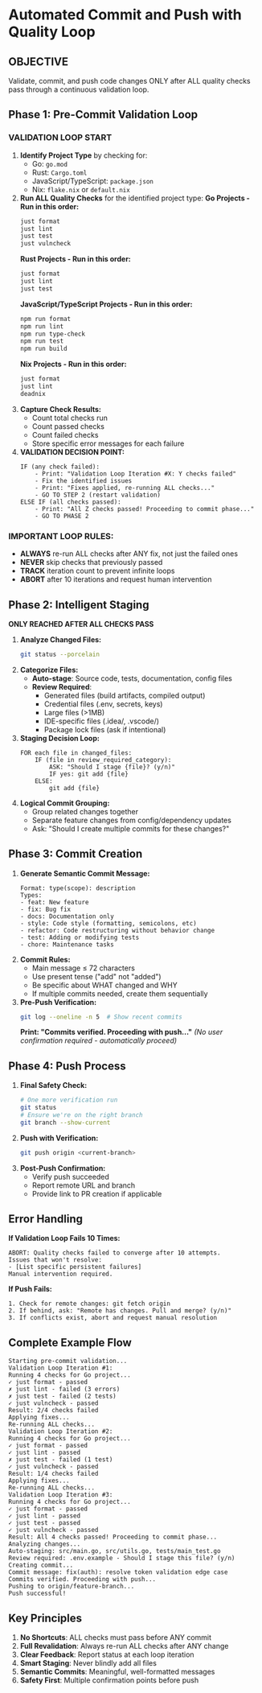 # Automated Commit and Push with Quality Loop
## OBJECTIVE
Validate, commit, and push code changes ONLY after ALL quality checks pass through a continuous validation loop.
## Phase 1: Pre-Commit Validation Loop
### VALIDATION LOOP START
1. **Identify Project Type** by checking for:
   - Go: `go.mod`
   - Rust: `Cargo.toml`
   - JavaScript/TypeScript: `package.json`
   - Nix: `flake.nix` or `default.nix`
2. **Run ALL Quality Checks** for the identified project type:
   **Go Projects - Run in this order:**
   ```bash
   just format
   just lint
   just test
   just vulncheck
   ```
   **Rust Projects - Run in this order:**
   ```bash
   just format
   just lint
   just test
   ```
   **JavaScript/TypeScript Projects - Run in this order:**
   ```bash
   npm run format
   npm run lint
   npm run type-check
   npm run test
   npm run build
   ```
   **Nix Projects - Run in this order:**
   ```bash
   just format
   just lint
   deadnix
   ```
3. **Capture Check Results:**
   - Count total checks run
   - Count passed checks
   - Count failed checks
   - Store specific error messages for each failure
4. **VALIDATION DECISION POINT:**
   ```
   IF (any check failed):
       - Print: "Validation Loop Iteration #X: Y checks failed"
       - Fix the identified issues
       - Print: "Fixes applied, re-running ALL checks..."
       - GO TO STEP 2 (restart validation)
   ELSE IF (all checks passed):
       - Print: "All Z checks passed! Proceeding to commit phase..."
       - GO TO PHASE 2
   ```
### IMPORTANT LOOP RULES:
- **ALWAYS** re-run ALL checks after ANY fix, not just the failed ones
- **NEVER** skip checks that previously passed
- **TRACK** iteration count to prevent infinite loops
- **ABORT** after 10 iterations and request human intervention
## Phase 2: Intelligent Staging
**ONLY REACHED AFTER ALL CHECKS PASS**
1. **Analyze Changed Files:**
   ```bash
   git status --porcelain
   ```
2. **Categorize Files:**
   - **Auto-stage**: Source code, tests, documentation, config files
   - **Review Required**:
     * Generated files (build artifacts, compiled output)
     * Credential files (.env, secrets, keys)
     * Large files (>1MB)
     * IDE-specific files (.idea/, .vscode/)
     * Package lock files (ask if intentional)
3. **Staging Decision Loop:**
   ```
   FOR each file in changed_files:
       IF (file in review_required_category):
           ASK: "Should I stage {file}? (y/n)"
           IF yes: git add {file}
       ELSE:
           git add {file}
   ```
4. **Logical Commit Grouping:**
   - Group related changes together
   - Separate feature changes from config/dependency updates
   - Ask: "Should I create multiple commits for these changes?"
## Phase 3: Commit Creation
1. **Generate Semantic Commit Message:**
   ```
   Format: type(scope): description
   Types:
   - feat: New feature
   - fix: Bug fix
   - docs: Documentation only
   - style: Code style (formatting, semicolons, etc)
   - refactor: Code restructuring without behavior change
   - test: Adding or modifying tests
   - chore: Maintenance tasks
   ```
2. **Commit Rules:**
   - Main message ≤ 72 characters
   - Use present tense ("add" not "added")
   - Be specific about WHAT changed and WHY
   - If multiple commits needed, create them sequentially
3. **Pre-Push Verification:**
   ```bash
   git log --oneline -n 5  # Show recent commits
   ```
   **Print: "Commits verified. Proceeding with push..."**
   *(No user confirmation required - automatically proceed)*
## Phase 4: Push Process
1. **Final Safety Check:**
   ```bash
   # One more verification run
   git status
   # Ensure we're on the right branch
   git branch --show-current
   ```
2. **Push with Verification:**
   ```bash
   git push origin <current-branch>
   ```
3. **Post-Push Confirmation:**
   - Verify push succeeded
   - Report remote URL and branch
   - Provide link to PR creation if applicable
## Error Handling
**If Validation Loop Fails 10 Times:**
```
ABORT: Quality checks failed to converge after 10 attempts.
Issues that won't resolve:
- [List specific persistent failures]
Manual intervention required.
```
**If Push Fails:**
```
1. Check for remote changes: git fetch origin
2. If behind, ask: "Remote has changes. Pull and merge? (y/n)"
3. If conflicts exist, abort and request manual resolution
```
## Complete Example Flow
```
Starting pre-commit validation...
Validation Loop Iteration #1:
Running 4 checks for Go project...
✓ just format - passed
✗ just lint - failed (3 errors)
✗ just test - failed (2 tests)
✓ just vulncheck - passed
Result: 2/4 checks failed
Applying fixes...
Re-running ALL checks...
Validation Loop Iteration #2:
Running 4 checks for Go project...
✓ just format - passed
✓ just lint - passed
✗ just test - failed (1 test)
✓ just vulncheck - passed
Result: 1/4 checks failed
Applying fixes...
Re-running ALL checks...
Validation Loop Iteration #3:
Running 4 checks for Go project...
✓ just format - passed
✓ just lint - passed
✓ just test - passed
✓ just vulncheck - passed
Result: All 4 checks passed! Proceeding to commit phase...
Analyzing changes...
Auto-staging: src/main.go, src/utils.go, tests/main_test.go
Review required: .env.example - Should I stage this file? (y/n)
Creating commit...
Commit message: fix(auth): resolve token validation edge case
Commits verified. Proceeding with push...
Pushing to origin/feature-branch...
Push successful!
```
## Key Principles
1. **No Shortcuts**: ALL checks must pass before ANY commit
2. **Full Revalidation**: Always re-run ALL checks after ANY change
3. **Clear Feedback**: Report status at each loop iteration
4. **Smart Staging**: Never blindly add all files
5. **Semantic Commits**: Meaningful, well-formatted messages
6. **Safety First**: Multiple confirmation points before push
